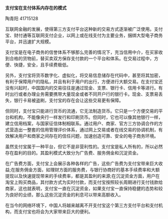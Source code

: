 **支付宝在支付体系内存在的模式**

陶青阳 41715128

互联网金融的发展，使得第三方支付平台这种新的交易方式逐渐被广泛使用。支付宝、财付通等互联网支付企业，以网上或在线支付为主要业务，捆绑大型电子商务平台，并迅速扩大规模。

支付宝是在电子商务的信誉体系不够那么完善的情况下，充当信用中介，在买家收到合格的货物前，替买卖双方保存支付款的一个平台和体系。在交易过程中，方便、快捷，安全，且手续费极低。

另外，支付宝将货币数字化、虚拟化，将交易信息储存在代码中，甚至将其加密，有利于保障用户的隐私，并且有利于用户的出行，方便进行大额交易。在支付宝还没有兴起时，中国国内的交易往往是通过现金、支票、银行卡、信用卡等进行。有时出行或者办理业务需要携带大量现金或者不同开户行的银行卡。现金、支票易丢失，银行卡易被盗刷，支付宝的存在会让这些交易更有保障。

但同时，支付宝只能进行货币的流通，它无法制造货币。它只是一个方便交易的平台和机构，不能像央行一样发行和印刷货币。但同时，它也可以像其他银行一样，建立信用档案，与国家征信体制相联系。通过用户、商家、官方三方协调合作的方式营造出一整套的信用管理评价体系，通过网上交易或者在线交易的协调机制，有效解决用户和商家之间存在的信任问题，加速创造可靠、安全的电子商务环境。 

虽然支付宝属于一种平台，但它不是非营利性的。支付宝是私人所有的，所以必然存在盈利的目的。其盈利模式大致分为广告费、服务佣金和沉淀资金。

在广告费方面，支付宝上会展示各种各样的广告，这些广告费为支付宝带来巨大收益;在服务佣金方面，如理财方面的服务费，与银行协商好的基本手续费率和大额提现以及快速提现带来的手续费率，都是其盈利的来源;在沉淀资金方面，用户在淘宝上购买商品，其付款方式为实时付款，而支付宝按照较长周期进行支付钱款给商家，这也就表明，支付宝一直在沉淀资金，如果支付宝一直保持稳健的态势和较为良好的业绩，那么这些沉淀资金的利息可以带来高额收入。

在当今的网络环境下，中国人将越来越离不开支付宝这个第三方支付平台和支付机构，而支付宝也将会为大家带来巨大的便利。